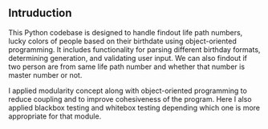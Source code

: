 ## Intruduction 
This Python codebase is designed to handle findout life path numbers, lucky colors of people based on their birthdate using object-oriented programming. It includes functionality for parsing different birthday formats, determining generation, and validating user input. We can also findout if two person are from same life path number and whether that number is master number or not.

I applied modularity concept along with object-oriented programming to reduce coupling and to improve cohesiveness of the program. Here I also applied blackbox testing and whitebox testing depending which one is more appropriate for that module. 